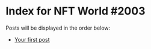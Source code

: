 # Index for NFT World #2003
Posts will be displayed in the order below:

- [Your first post](./001-first.md)

